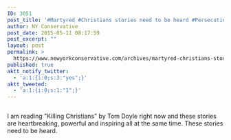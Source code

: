 ```yaml
---
ID: 3051
post_title: '#Martyred #Christians stories need to be heard #Persecution #KillingChristians'
author: NY Conservative
post_date: 2015-05-11 08:17:59
post_excerpt: ""
layout: post
permalink: >
  https://www.newyorkconservative.com/archives/martyred-christians-stories-need-to-be-heard-persecution-killingchristians/
published: true
aktt_notify_twitter:
  - 'a:1:{i:0;s:3:"yes";}'
aktt_tweeted:
  - 'a:1:{i:0;s:1:"1";}'
---
```

<img src="http://www.newyorkconservative.com/wp-content/uploads/2015/05/051115_1217_MartyredChr1.jpg" alt="" />

I am reading "Killing Christians" by Tom Doyle right now and these stories are heartbreaking, powerful and inspiring all at the same time. These stories need to be heard.